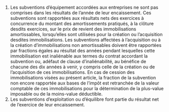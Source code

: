 1) Les subventions d’équipement accordées aux entreprises ne sont pas comprises  dans  les  résultats  de  l’année  de  leur  encaissement.  Ces  subventions  sont rapportées aux résultats nets des exercices à concurrence du montant des amortissements pratiqués,  à  la  clôture  desdits  exercices,  sur  le  prix  de  revient  des  immobilisations amortissables,  lorsqu’elles  sont  utilisées  pour  la  création  ou  l’acquisition  desdites immobilisations.
Les  subventions  affectées  à  l’acquisition  ou  à  la  création  d’immobilisations  non amortissables doivent être rapportées par fractions égales au résultat des années pendant lesquelles  cette  immobilisation  est  inaliénable  aux  termes  du  contrat  accordant  la subvention ou, adéfaut de clause d’inaliénabilité, au bénéfice de chacune des dix années à venir, y compris celle de la création ou de l’acquisition de ces immobilisations.
En cas de cession des immobilisations visées au présent article, la fraction de la subvention  non  encore  rapportée  aux  bases  de  l’impôt  est  retranchée  de  la  valeur comptable de ces immobilisations pour la détermination de la plus-value imposable ou de la moins-value déductible.
2)  Les  subventions  d’exploitation  ou  d’équilibre  font  partie  du  résultat  net  de
l’exercice de leur encaissement.